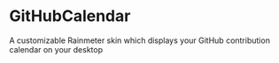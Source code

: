 # GitHubCalendar
A customizable Rainmeter skin which displays your GitHub contribution calendar on your desktop
